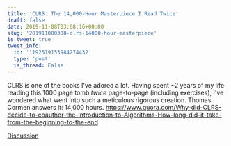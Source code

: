 ```yaml
---
title: 'CLRS: The 14,000-Hour Masterpiece I Read Twice'
draft: false
date: 2019-11-08T03:08:16+00:00
slug: '201911080308-clrs-14000-hour-masterpiece'
is_tweet: true
tweet_info:
  id: '1192519153984274432'
  type: 'post'
  is_thread: False
---
```




CLRS is one of the books I've adored a lot. Having spent ~2 years of my life reading this 1000 page tomb *twice* page-to-page (including exercises), I've wondered what went into such a meticulous rigorous creation. Thomas Cormen answers it: 14,000 hours.
<https://www.quora.com/Why-did-CLRS-decide-to-coauthor-the-Introduction-to-Algorithms-How-long-did-it-take-from-the-beginning-to-the-end>

[Discussion](https://x.com/sytelus/status/1192519153984274432)
